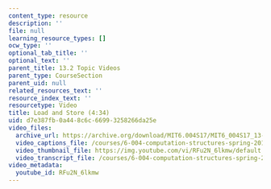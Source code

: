 ```yaml
---
content_type: resource
description: ''
file: null
learning_resource_types: []
ocw_type: ''
optional_tab_title: ''
optional_text: ''
parent_title: 13.2 Topic Videos
parent_type: CourseSection
parent_uid: null
related_resources_text: ''
resource_index_text: ''
resourcetype: Video
title: Load and Store (4:34)
uid: d7e387fb-0a44-8c6c-6699-3258266da25e
video_files:
  archive_url: https://archive.org/download/MIT6.004S17/MIT6_004S17_13-02-03_300k.mp4
  video_captions_file: /courses/6-004-computation-structures-spring-2017/92fda2b501d55c1cbc60987a54e247a3_RFu2N_6lkmw.vtt
  video_thumbnail_file: https://img.youtube.com/vi/RFu2N_6lkmw/default.jpg
  video_transcript_file: /courses/6-004-computation-structures-spring-2017/8db7be4db524908f16ad08250a0ac3c6_RFu2N_6lkmw.pdf
video_metadata:
  youtube_id: RFu2N_6lkmw
---
```

